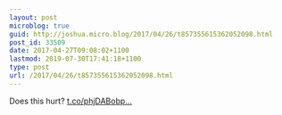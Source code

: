 ```yaml
---
layout: post
microblog: true
guid: http://joshua.micro.blog/2017/04/26/t857355615362052098.html
post_id: 33509
date: 2017-04-27T09:08:02+1100
lastmod: 2019-07-30T17:41:18+1100
type: post
url: /2017/04/26/t857355615362052098.html
---
```

Does this hurt? [t.co/phjDABobp...](https://t.co/phjDABobpA)
